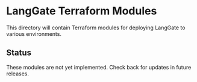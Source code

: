 # LangGate Terraform Modules

This directory will contain Terraform modules for deploying LangGate to various environments.

## Status

These modules are not yet implemented. Check back for updates in future releases.
